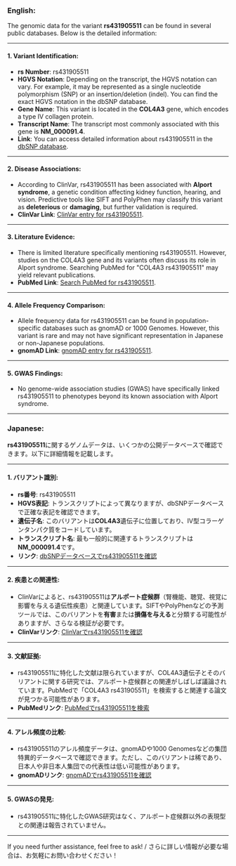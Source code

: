 ### English:
The genomic data for the variant **rs431905511** can be found in several public databases. Below is the detailed information:

---

#### 1. **Variant Identification**:
- **rs Number**: rs431905511
- **HGVS Notation**: Depending on the transcript, the HGVS notation can vary. For example, it may be represented as a single nucleotide polymorphism (SNP) or an insertion/deletion (indel). You can find the exact HGVS notation in the dbSNP database.
- **Gene Name**: This variant is located in the **COL4A3** gene, which encodes a type IV collagen protein.
- **Transcript Name**: The transcript most commonly associated with this gene is **NM_000091.4**.
- **Link**: You can access detailed information about rs431905511 in the [dbSNP database](https://www.ncbi.nlm.nih.gov/snp/rs431905511).

---

#### 2. **Disease Associations**:
- According to ClinVar, rs431905511 has been associated with **Alport syndrome**, a genetic condition affecting kidney function, hearing, and vision. Predictive tools like SIFT and PolyPhen may classify this variant as **deleterious** or **damaging**, but further validation is required.
- **ClinVar Link**: [ClinVar entry for rs431905511](https://www.ncbi.nlm.nih.gov/clinvar/).

---

#### 3. **Literature Evidence**:
- There is limited literature specifically mentioning rs431905511. However, studies on the COL4A3 gene and its variants often discuss its role in Alport syndrome. Searching PubMed for "COL4A3 rs431905511" may yield relevant publications.
- **PubMed Link**: [Search PubMed for rs431905511](https://pubmed.ncbi.nlm.nih.gov/).

---

#### 4. **Allele Frequency Comparison**:
- Allele frequency data for rs431905511 can be found in population-specific databases such as gnomAD or 1000 Genomes. However, this variant is rare and may not have significant representation in Japanese or non-Japanese populations.
- **gnomAD Link**: [gnomAD entry for rs431905511](https://gnomad.broadinstitute.org/).

---

#### 5. **GWAS Findings**:
- No genome-wide association studies (GWAS) have specifically linked rs431905511 to phenotypes beyond its known association with Alport syndrome.

---

### Japanese:
**rs431905511**に関するゲノムデータは、いくつかの公開データベースで確認できます。以下に詳細情報を記載します。

---

#### 1. **バリアント識別**:
- **rs番号**: rs431905511
- **HGVS表記**: トランスクリプトによって異なりますが、dbSNPデータベースで正確な表記を確認できます。
- **遺伝子名**: このバリアントは**COL4A3**遺伝子に位置しており、IV型コラーゲンタンパク質をコードしています。
- **トランスクリプト名**: 最も一般的に関連するトランスクリプトは**NM_000091.4**です。
- **リンク**: [dbSNPデータベースでrs431905511を確認](https://www.ncbi.nlm.nih.gov/snp/rs431905511)

---

#### 2. **疾患との関連性**:
- ClinVarによると、rs431905511は**アルポート症候群**（腎機能、聴覚、視覚に影響を与える遺伝性疾患）と関連しています。SIFTやPolyPhenなどの予測ツールでは、このバリアントを**有害**または**損傷を与える**と分類する可能性がありますが、さらなる検証が必要です。
- **ClinVarリンク**: [ClinVarでrs431905511を確認](https://www.ncbi.nlm.nih.gov/clinvar/)

---

#### 3. **文献証拠**:
- rs431905511に特化した文献は限られていますが、COL4A3遺伝子とそのバリアントに関する研究では、アルポート症候群との関連がしばしば議論されています。PubMedで「COL4A3 rs431905511」を検索すると関連する論文が見つかる可能性があります。
- **PubMedリンク**: [PubMedでrs431905511を検索](https://pubmed.ncbi.nlm.nih.gov/)

---

#### 4. **アレル頻度の比較**:
- rs431905511のアレル頻度データは、gnomADや1000 Genomesなどの集団特異的データベースで確認できます。ただし、このバリアントは稀であり、日本人や非日本人集団での代表性は低い可能性があります。
- **gnomADリンク**: [gnomADでrs431905511を確認](https://gnomad.broadinstitute.org/)

---

#### 5. **GWASの発見**:
- rs431905511に特化したGWAS研究はなく、アルポート症候群以外の表現型との関連は報告されていません。

---

If you need further assistance, feel free to ask! / さらに詳しい情報が必要な場合は、お気軽にお問い合わせください！